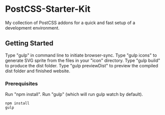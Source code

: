 # PostCSS-Starter-Kit

My collection of PostCSS addons for a quick and fast setup of a development environment.

## Getting Started

Type "gulp" in command line to initiate browser-sync.
Type "gulp icons" to generate SVG sprite from the files in your "icon" directory.
Type "gulp build" to produce the dist folder.
Type "gulp previewDist" to preview the compiled dist folder and finished website.   

### Prerequisites

Run "npm install".
Run "gulp" (which will run gulp watch by default).
```
npm install
gulp
```
